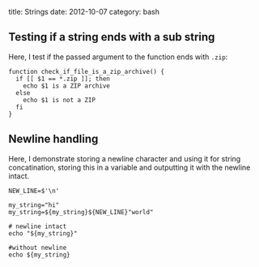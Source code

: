 title: Strings
date:    2012-10-07
category: bash
## Testing if a string ends with a sub string

Here, I test if the passed argument to the function ends with
```.zip```:

```
function check_if_file_is_a_zip_archive() {
  if [[ $1 == *.zip ]]; then
    echo $1 is a ZIP archive
  else
    echo $1 is not a ZIP
  fi
}
```

## Newline handling

Here, I demonstrate storing a newline character and using it
for string concatination, storing this in a variable and
outputting it with the newline intact.

```
NEW_LINE=$'\n'

my_string="hi"
my_string=${my_string}${NEW_LINE}"world"

# newline intact
echo "${my_string}"

#without newline
echo ${my_string}
```

